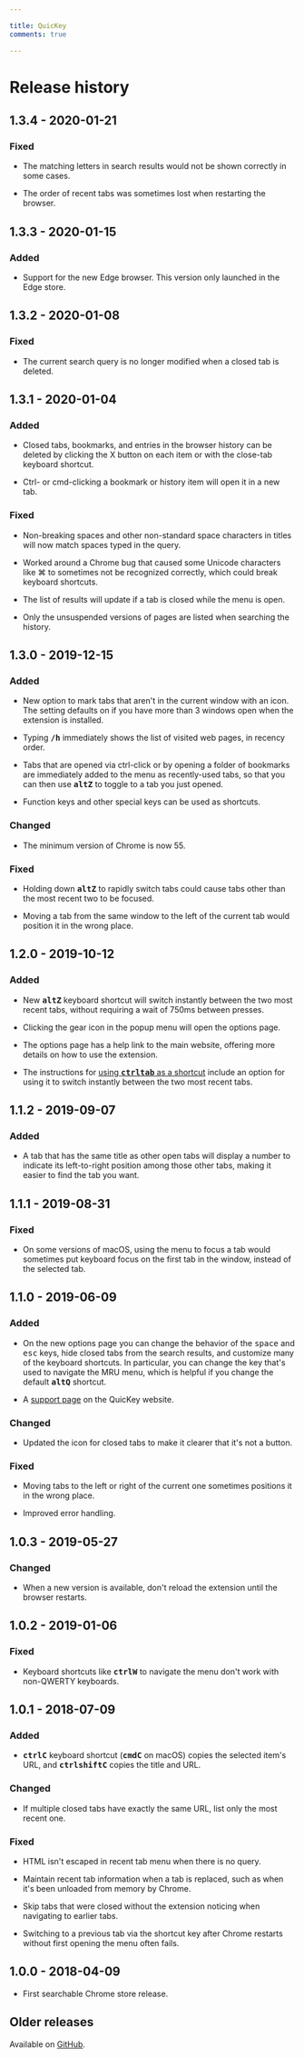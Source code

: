 ```yaml
---

title: QuicKey
comments: true

---
```


# Release history


## 1.3.4 - 2020-01-21

### Fixed

* The matching letters in search results would not be shown correctly in some cases.

* The order of recent tabs was sometimes lost when restarting the browser.  


## 1.3.3 - 2020-01-15

### Added 

* Support for the new Edge browser.  This version only launched in the Edge store.


## 1.3.2 - 2020-01-08

### Fixed

* The current search query is no longer modified when a closed tab is deleted.


## 1.3.1 - 2020-01-04

### Added

* Closed tabs, bookmarks, and entries in the browser history can be deleted by clicking the X button on each item or with the close-tab keyboard shortcut.  

* Ctrl- or cmd-clicking a bookmark or history item will open it in a new tab. 

### Fixed

* Non-breaking spaces and other non-standard space characters in titles will now match spaces typed in the query. 

* Worked around a Chrome bug that caused some Unicode characters like ⌘ to sometimes not be recognized correctly, which could break keyboard shortcuts.

* The list of results will update if a tab is closed while the menu is open.

* Only the unsuspended versions of pages are listed when searching the history.
 

## 1.3.0 - 2019-12-15

### Added

* New option to mark tabs that aren't in the current window with an icon.  The setting defaults on if you have more than 3 windows open when the extension is installed.

* Typing <b><kbd>/</kbd><kbd>h</kbd></b> immediately shows the list of visited web pages, in recency order.  

* Tabs that are opened via ctrl-click or by opening a folder of bookmarks are immediately added to the menu as recently-used tabs, so that you can then use <b><kbd>alt</kbd><kbd>Z</kbd></b> to toggle to a tab you just opened.  

* Function keys and other special keys can be used as shortcuts.

### Changed

* The minimum version of Chrome is now 55.

### Fixed

* Holding down <b><kbd>alt</kbd><kbd>Z</kbd></b> to rapidly switch tabs could cause tabs other than the most recent two to be focused. 

* Moving a tab from the same window to the left of the current tab would position it in the wrong place.
 

## 1.2.0 - 2019-10-12

### Added

* New <b><kbd>alt</kbd><kbd>Z</kbd></b> keyboard shortcut will switch instantly between the two most recent tabs, without requiring a wait of 750ms between presses.

* Clicking the gear icon in the popup menu will open the options page.

* The options page has a help link to the main website, offering more details on how to use the extension.

* The instructions for [using <b><kbd>ctrl</kbd><kbd>tab</kbd></b> as a shortcut](https://fwextensions.github.io/QuicKey/ctrl-tab/) include an option for using it to switch instantly between the two most recent tabs. 


## 1.1.2 - 2019-09-07

### Added

* A tab that has the same title as other open tabs will display a number to indicate its left-to-right position among those other tabs, making it easier to find the tab you want.


## 1.1.1 - 2019-08-31

### Fixed

* On some versions of macOS, using the menu to focus a tab would sometimes put keyboard focus on the first tab in the window, instead of the selected tab.
  

## 1.1.0 - 2019-06-09

### Added

* On the new options page you can change the behavior of the <kbd>space</kbd> and <kbd>esc</kbd> keys, hide closed tabs from the search results, and customize many of the keyboard shortcuts.  In particular, you can change the key that's used to navigate the MRU menu, which is helpful if you change the default <b><kbd>alt</kbd><kbd>Q</kbd></b> shortcut.

* A [support page](https://fwextensions.github.io/QuicKey/support/) on the QuicKey website.

### Changed

* Updated the icon for closed tabs to make it clearer that it's not a button.

### Fixed

* Moving tabs to the left or right of the current one sometimes positions it in the wrong place.

* Improved error handling.


## 1.0.3 - 2019-05-27

### Changed

* When a new version is available, don't reload the extension until the browser restarts.


## 1.0.2 - 2019-01-06

### Fixed

* Keyboard shortcuts like <b><kbd>ctrl</kbd><kbd>W</kbd></b> to navigate the menu don't work with non-QWERTY keyboards.
 

## 1.0.1 - 2018-07-09

### Added

* <b><kbd>ctrl</kbd><kbd>C</kbd></b> keyboard shortcut (<b><kbd>cmd</kbd><kbd>C</kbd></b> on macOS) copies the selected item's URL, and <b><kbd>ctrl</kbd><kbd>shift</kbd><kbd>C</kbd></b> copies the title and URL.

### Changed

* If multiple closed tabs have exactly the same URL, list only the most recent one.

### Fixed

* HTML isn't escaped in recent tab menu when there is no query.

* Maintain recent tab information when a tab is replaced, such as when it's been unloaded from memory by Chrome.

* Skip tabs that were closed without the extension noticing when navigating to earlier tabs.

* Switching to a previous tab via the shortcut key after Chrome restarts without first opening the menu often fails.


## 1.0.0 - 2018-04-09

* First searchable Chrome store release.


## Older releases

Available on [GitHub](https://github.com/fwextensions/QuicKey/releases).

